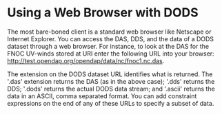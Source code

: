 # Using a Web Browser with DODS

The most bare-boned client is a standard web browser like Netscape or Internet Explorer.
You can access the DAS, DDS, and the data of a DODS dataset through a web browser.
For instance, to look at the DAS for the FNOC UV-winds stored at URI
enter the following URL into your browser: http://test.opendap.org/opendap/data/nc/fnoc1.nc.das.

The extension on the DODS dataset URL identifies what is returned.
The '.das' extension returns the DAS (as in the above case); '.dds' returns the DDS;
'.dods' returns the actual DODS data stream; and '.ascii' returns the data in an ASCII,
comma separated format. You can add constraint expressions on the end of any of these URLs
to specify a subset of data.
